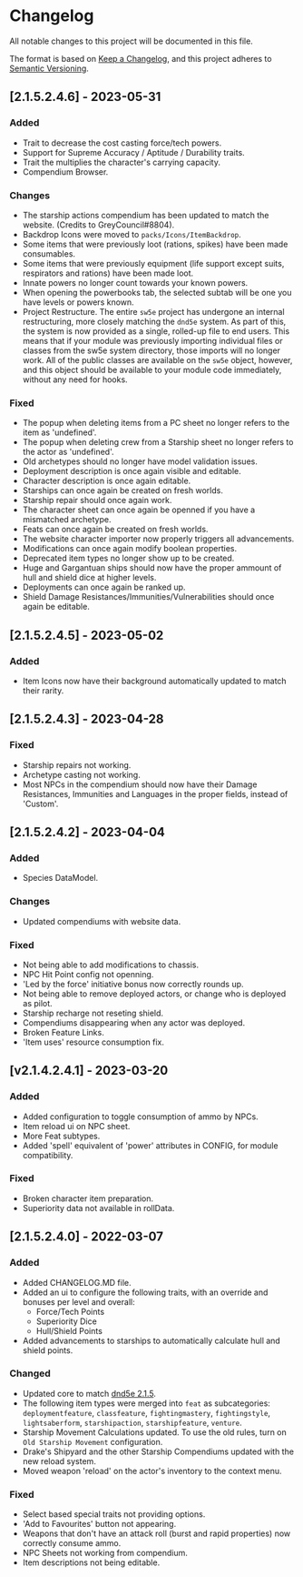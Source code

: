 # Changelog

All notable changes to this project will be documented in this file.

The format is based on [Keep a Changelog](https://keepachangelog.com/en/1.0.0/), and this project adheres to [Semantic Versioning](https://semver.org/spec/v2.0.0.html).

## [2.1.5.2.4.6] - 2023-05-31

### Added

- Trait to decrease the cost casting force/tech powers.
- Support for Supreme Accuracy / Aptitude / Durability traits.
- Trait the multiplies the character's carrying capacity.
- Compendium Browser.

### Changes

- The starship actions compendium has been updated to match the website. (Credits to GreyCouncil#8804).
- Backdrop Icons were moved to `packs/Icons/ItemBackdrop`.
- Some items that were previously loot (rations, spikes) have been made consumables.
- Some items that were previously equipment (life support except suits, respirators and rations) have been made loot.
- Innate powers no longer count towards your known powers.
- When opening the powerbooks tab, the selected subtab will be one you have levels or powers known.
- Project Restructure. The entire `sw5e` project has undergone an internal restructuring, more closely matching the `dnd5e` system. As part of this, the system is now provided as a single, rolled-up file to end users. This means that if your module was previously importing individual files or classes from the sw5e system directory, those imports will no longer work. All of the public classes are available on the `sw5e` object, however, and this object should be available to your module code immediately, without any need for hooks.

### Fixed

- The popup when deleting items from a PC sheet no longer refers to the item as 'undefined'.
- The popup when deleting crew from a Starship sheet no longer refers to the actor as 'undefined'.
- Old archetypes should no longer have model validation issues.
- Deployment description is once again visible and editable.
- Character description is once again editable.
- Starships can once again be created on fresh worlds.
- Starship repair should once again work.
- The character sheet can once again be openned if you have a mismatched archetype.
- Feats can once again be created on fresh worlds.
- The website character importer now properly triggers all advancements.
- Modifications can once again modify boolean properties.
- Deprecated item types no longer show up to be created.
- Huge and Gargantuan ships should now have the proper ammount of hull and shield dice at higher levels.
- Deployments can once again be ranked up.
- Shield Damage Resistances/Immunities/Vulnerabilities should once again be editable.

## [2.1.5.2.4.5] - 2023-05-02

### Added

- Item Icons now have their background automatically updated to match their rarity.

## [2.1.5.2.4.3] - 2023-04-28

### Fixed

- Starship repairs not working.
- Archetype casting not working.
- Most NPCs in the compendium should now have their Damage Resistances, Immunities and Languages in the proper fields, instead of 'Custom'.

## [2.1.5.2.4.2] - 2023-04-04

### Added

- Species DataModel.

### Changes

- Updated compendiums with website data.

### Fixed

- Not being able to add modifications to chassis.
- NPC Hit Point config not openning.
- 'Led by the force' initiative bonus now correctly rounds up.
- Not being able to remove deployed actors, or change who is deployed as pilot.
- Starship recharge not reseting shield.
- Compendiums disappearing when any actor was deployed.
- Broken Feature Links.
- 'Item uses' resource consumption fix.

## [v2.1.4.2.4.1] - 2023-03-20

### Added

- Added configuration to toggle consumption of ammo by NPCs.
- Item reload ui on NPC sheet.
- More Feat subtypes.
- Added 'spell' equivalent of 'power' attributes in CONFIG, for module compatibility.

### Fixed

- Broken character item preparation.
- Superiority data not available in rollData.

## [2.1.5.2.4.0] - 2022-03-07

### Added

- Added CHANGELOG.MD file.
- Added an ui to configure the following traits, with an override and bonuses per level and overall:
  - Force/Tech Points
  - Superiority Dice
  - Hull/Shield Points
- Added advancements to starships to automatically calculate hull and shield points.

### Changed

- Updated core to match [dnd5e 2.1.5](https://github.com/foundryvtt/dnd5e/releases/tag/release-2.1.5).
- The following item types were merged into `feat` as subcategories: `deploymentfeature`, `classfeature`, `fightingmastery`, `fightingstyle`, `lightsaberform`, `starshipaction`, `starshipfeature`, `venture`.
- Starship Movement Calculations updated. To use the old rules, turn on `Old Starship Movement` configuration.
- Drake's Shipyard and the other Starship Compendiums updated with the new reload system.
- Moved weapon 'reload' on the actor's inventory to the context menu.

### Fixed

- Select based special traits not providing options.
- 'Add to Favourites' button not appearing.
- Weapons that don't have an attack roll (burst and rapid properties) now correctly consume ammo.
- NPC Sheets not working from compendium.
- Item descriptions not being editable.
